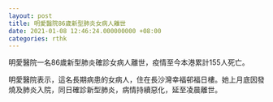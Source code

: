 ```yaml
---
layout: post
title: 明愛醫院86歲新型肺炎女病人離世
date: 2021-01-08 12:46:24.000000000 +08:00
categories: rthk
---
```


明愛醫院一名86歲新型肺炎確診女病人離世，疫情至今本港累計155人死亡。

明愛醫院表示，這名長期病患的女病人，住在長沙灣幸福邨福日樓。她上月底因發燒及肺炎入院，同日確診新型肺炎，病情持續惡化，延至凌晨離世。
